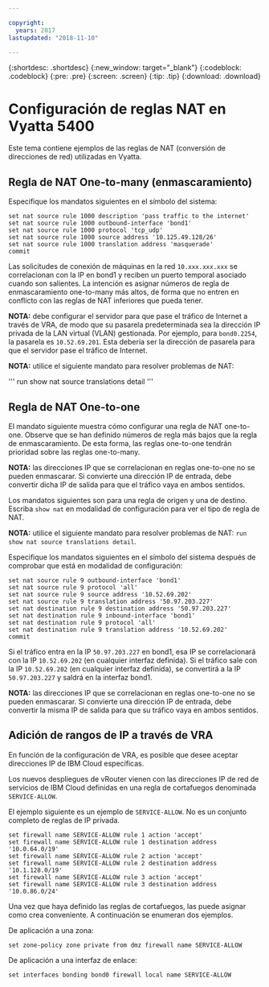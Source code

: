 ```yaml
---

copyright:
  years: 2017
lastupdated: "2018-11-10"

---
```


{:shortdesc: .shortdesc}
{:new_window: target="_blank"}
{:codeblock: .codeblock}
{:pre: .pre}
{:screen: .screen}
{:tip: .tip}
{:download: .download}

# Configuración de reglas NAT en Vyatta 5400
Este tema contiene ejemplos de las reglas de NAT (conversión de direcciones de red) utilizadas en Vyatta.

## Regla de NAT One-to-many (enmascaramiento)

Especifique los mandatos siguientes en el símbolo del sistema:

~~~
set nat source rule 1000 description 'pass traffic to the internet'
set nat source rule 1000 outbound-interface 'bond1'
set nat source rule 1000 protocol 'tcp_udp'
set nat source rule 1000 source address '10.125.49.128/26'
set nat source rule 1000 translation address 'masquerade'
commit
~~~

Las solicitudes de conexión de máquinas en la red `10.xxx.xxx.xxx` se correlacionan con la IP en bond1 y reciben un puerto temporal asociado cuando son salientes. La intención es asignar números de regla de enmascaramiento one-to-many más altos, de forma que no entren en conflicto con las reglas de NAT inferiores que pueda tener.

**NOTA:** debe configurar el servidor para que pase el tráfico de Internet a través de VRA, de modo que su pasarela predeterminada sea la dirección IP privada de la LAN virtual (VLAN) gestionada. Por ejemplo, para `bond0.2254`, la pasarela es `10.52.69.201`. Esta debería ser la dirección de pasarela para que el servidor pase el tráfico de Internet.

**NOTA:** utilice el siguiente mandato para resolver problemas de NAT: 

'''
run show nat source translations detail 
'''

## Regla de NAT One-to-one

El mandato siguiente muestra cómo configurar una regla de NAT one-to-one. Observe que se han definido números de regla más bajos que la regla de enmascaramiento. De esta forma, las reglas one-to-one tendrán prioridad sobre las reglas one-to-many.

**NOTA:** las direcciones IP que se correlacionan en reglas one-to-one no se pueden enmascarar. Si convierte una dirección IP de entrada, debe convertir dicha IP de salida para que el tráfico vaya en ambos sentidos.

Los mandatos siguientes son para una regla de origen y una de destino. Escriba `show nat` en modalidad de configuración para ver el tipo de regla de NAT.

**NOTA:** utilice el siguiente mandato para resolver problemas de NAT: `run show nat source translations detail`. 

Especifique los mandatos siguientes en el símbolo del sistema después de comprobar que está en modalidad de configuración:

~~~
set nat source rule 9 outbound-interface 'bond1'
set nat source rule 9 protocol 'all'
set nat source rule 9 source address '10.52.69.202'
set nat source rule 9 translation address '50.97.203.227'
set nat destination rule 9 destination address '50.97.203.227'
set nat destination rule 9 inbound-interface 'bond1'
set nat destination rule 9 protocol 'all'
set nat destination rule 9 translation address '10.52.69.202'
commit
~~~

Si el tráfico entra en la IP `50.97.203.227` en bond1, esa IP se correlacionará con la IP `10.52.69.202` (en cualquier interfaz definida). Si el tráfico sale con la IP `10.52.69.202` (en cualquier interfaz definida), se convertirá a la IP `50.97.203.227` y saldrá en la interfaz bond1.

**NOTA:** las direcciones IP que se correlacionan en reglas one-to-one no se pueden enmascarar. Si convierte una dirección IP de entrada, debe convertir la misma IP de salida para que su tráfico vaya en ambos sentidos.


## Adición de rangos de IP a través de VRA

En función de la configuración de VRA, es posible que desee aceptar direcciones IP de IBM Cloud específicas. 

Los nuevos despliegues de vRouter vienen con las direcciones IP de red de servicios de IBM Cloud definidas en una regla de cortafuegos denominada `SERVICE-ALLOW`.

El ejemplo siguiente es un ejemplo de `SERVICE-ALLOW`. No es un conjunto completo de reglas de IP privada.

~~~
set firewall name SERVICE-ALLOW rule 1 action 'accept'
set firewall name SERVICE-ALLOW rule 1 destination address '10.0.64.0/19'
set firewall name SERVICE-ALLOW rule 2 action 'accept'
set firewall name SERVICE-ALLOW rule 2 destination address '10.1.128.0/19'
set firewall name SERVICE-ALLOW rule 3 action 'accept'
set firewall name SERVICE-ALLOW rule 3 destination address '10.0.86.0/24'
~~~

Una vez que haya definido las reglas de cortafuegos, las puede asignar como crea conveniente. A continuación se enumeran dos ejemplos. 

De aplicación a una zona:

`set zone-policy zone private from dmz firewall name SERVICE-ALLOW`

De aplicación a una interfaz de enlace:

`set interfaces bonding bond0 firewall local name SERVICE-ALLOW`
